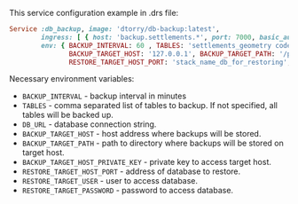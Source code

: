 This service configuration example in .drs file:
```ruby
Service :db_backup, image: 'dtorry/db-backup:latest',
        ingress: [ { host: 'backup.settlements.*', port: 7000, basic_auth: 'admin:admin:i7hdbc9g' }],
        env: { BACKUP_INTERVAL: 60 , TABLES: 'settlements_geometry code_settlements', DB_URL: 'postgres://example_user:example_password@stack_name_db_for_backup:5432/example_db_for_backup',
               BACKUP_TARGET_HOST: '127.0.0.1', BACKUP_TARGET_PATH: '/path/to/backups/directory', BACKUP_TARGET_HOST_PRIVATE_KEY: 'value_of_private_key',
               RESTORE_TARGET_HOST_PORT: 'stack_name_db_for_restoring', RESTORE_TARGET_USER: 'db_for_restoring_admin', RESTORE_TARGET_PASSWORD: 'password' }
```

Necessary environment variables:
* `BACKUP_INTERVAL` - backup interval in minutes
* `TABLES` - comma separated list of tables to backup. If not specified, all tables will be backed up.
* `DB_URL` - database connection string.
* `BACKUP_TARGET_HOST` - host address where backups will be stored.
* `BACKUP_TARGET_PATH` - path to directory where backups will be stored on target host.
* `BACKUP_TARGET_HOST_PRIVATE_KEY` - private key to access target host.
* `RESTORE_TARGET_HOST_PORT` - address of database to restore.
* `RESTORE_TARGET_USER` - user to access database.
* `RESTORE_TARGET_PASSWORD` - password to access database.
